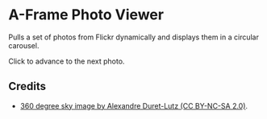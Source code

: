 # A-Frame Photo Viewer

Pulls a set of photos from Flickr dynamically and displays them in a circular carousel.

Click to advance to the next photo.

## Credits

* [360 degree sky image by Alexandre Duret-Lutz (CC BY-NC-SA 2.0)](https://www.flickr.com/photos/gadl/10617970835).
